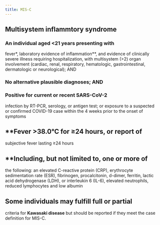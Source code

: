 ```yaml
---
title: MIS-C
---
```


## Multisystem inflammtory syndrome
### An individual aged <21 years presenting with
fever*, laboratory evidence of inflammation**,
and evidence of clinically severe illness requiring
hospitalization, with multisystem (>2) organ
involvement (cardiac, renal, respiratory,
hematologic, gastrointestinal, dermatologic or
neurological); AND
### No alternative plausible diagnoses; AND
### Positive for current or recent SARS-CoV-2
infection by RT-PCR, serology, or antigen test; or
exposure to a suspected or confirmed COVID-19
case within the 4 weeks prior to the onset of
symptoms
## **Fever >38.0°C for ≥24 hours, or report of
subjective fever lasting ≥24 hours
## **Including, but not limited to, one or more of
the following: an elevated C-reactive protein
(CRP), erythrocyte sedimentation rate (ESR),
fibrinogen, procalcitonin, d-dimer, ferritin, lactic
acid dehydrogenase (LDH), or interleukin 6
(IL-6), elevated neutrophils, reduced lymphocytes
and low albumin
## Some individuals may fulfill full or partial
criteria for **Kawasaki disease** but should be
reported if they meet the case definition for
MIS-C.
